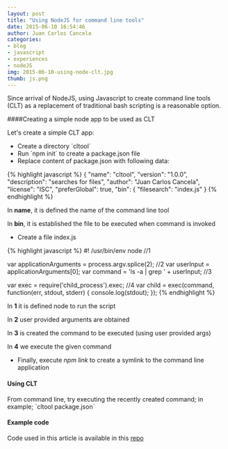 ```yaml
---
layout: post
title: "Using NodeJS for command line tools"
date: 2015-06-10 16:54:46
author: Juan Carlos Cancela
categories: 
- blog 
- javascript
- experiences
- nodeJS
img: 2015-06-10-using-node-clt.jpg
thumb: js.png
---
```


Since arrival of NodeJS, using Javascript to create command line tools (CLT) as a replacement of traditional bash 
scripting is a reasonable option.
 
 
####Creating a simple node app to be used as CLT

Let's create a simple CLT app:
 
 * Create a directory ´cltool´
 * Run ´npm init´ to create a package.json file
 * Replace content of package.json with following data:
 
 {% highlight javascript %}
  {
   "name": "cltool",
   "version": "1.0.0",
   "description": "searches for files",
   "author": "Juan Carlos Cancela",
   "license": "ISC",
   "preferGlobal": true,
   "bin": {
     "filesearch": "index.js"
   }
 {% endhighlight %}
 
 In **name**, it is defined the name of the command line tool
 
 In **bin**, it is established the file to be executed when command is invoked
 
 * Create a file index.js
 
 {% highlight javascript %}
   #! /usr/bin/env node  //1
 
   var applicationArguments = process.argv.splice(2); //2
   var userInput = applicationArguments[0];
   var command = 'ls -a | grep ' + userInput; //3
 
   var exec = require('child_process').exec; //4
   var child = exec(command, function(err, stdout, stderr) { 
     console.log(stdout);
   });
 {% endhighlight %}
 
 In **1** it is defined node to run the script
 
 In **2** user provided arguments are obtained
 
 In **3** is created the command to be executed (using user provided args)
 
 In **4** we execute the given command
 
 
 * Finally, execute *npm link* to create a symlink to the command line application
 

#### Using CLT

From command line, try executing the recently created command; in example; ´cltool package.json´
 
 
#### Example code 

Code used in this article is available in this [repo](https://github.com/juancancela/jcw-clnt)
